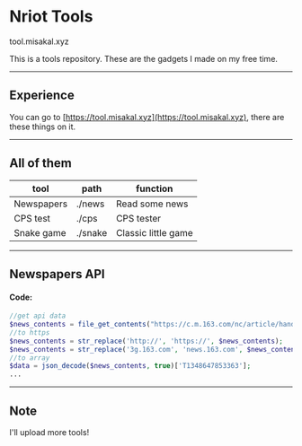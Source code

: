 # Nriot Tools
tool.misakal.xyz

This is a tools repository. These are the gadgets I made on my free time.

---
## Experience
You can go to [https://tool.misakal.xyz](https://tool.misakal.xyz), there are these things on it.

---
## All of them
tool|path|function
---|---|---
Newspapers|./news|Read some news
CPS test|./cps|CPS tester
Snake game|./snake|Classic little game

---
## Newspapers API
#### Code:
```php
//get api data
$news_contents = file_get_contents("https://c.m.163.com/nc/article/handline/T1348647853363/0-40.html");
//to https
$news_contents = str_replace('http://', 'https://', $news_contents);
$news_contents = str_replace('3g.163.com', 'news.163.com', $news_contents);
//to array
$data = json_decode($news_contents, true)['T1348647853363'];
...
```

---
## Note
I'll upload more tools!
